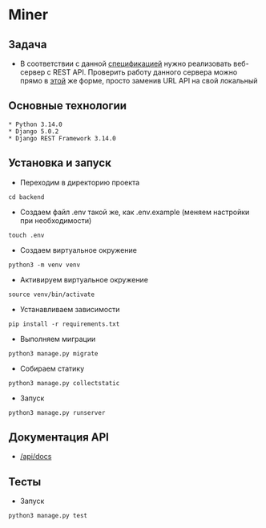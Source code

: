 # Miner

Задача
------

* В соответствии с данной [спецификацией](https://minesweeper-test.studiotg.ru/swagger/) нужно реализовать веб-сервер с REST API.
Проверить работу данного сервера можно прямо в [этой](https://minesweeper-test.studiotg.ru/) же форме, просто заменив URL API на свой локальный

Основные технологии
-------------------

```
* Python 3.14.0
* Django 5.0.2
* Django REST Framework 3.14.0
```

Установка и запуск
------------------

* Переходим в директорию проекта

```cd backend```

* Создаем файл .env такой же, как .env.example (меняем настройки при необходимости)

```touch .env```

* Создаем виртуальное окружение

```python3 -m venv venv```

* Активируем виртуальное окружение

```source venv/bin/activate```

* Устанавливаем зависимости

```pip install -r requirements.txt```

* Выполняем миграции

```python3 manage.py migrate```

* Собираем статику

```python3 manage.py collectstatic```

* Запуск

```python3 manage.py runserver```

## Документация API

* [/api/docs](/api/docs)

## Тесты

* Запуск

```python3 manage.py test```
